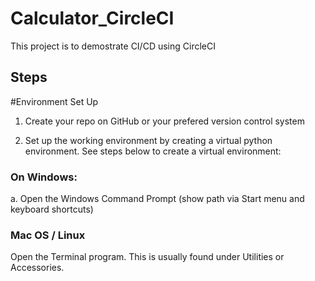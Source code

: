 # Calculator_CircleCI
 This project is to demostrate CI/CD using CircleCI

## Steps
 
 #Environment Set Up
 1. Create your repo on GitHub or your prefered version control system
 
 2. Set up the working environment by creating a virtual python environment. See steps below to create a virtual environment:
  
  ### On Windows:
  a. Open the Windows Command Prompt (show path via Start menu and keyboard shortcuts)
  
  ### Mac OS / Linux
  Open the Terminal program. This is usually found under Utilities or Accessories.

